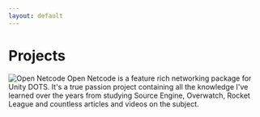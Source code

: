 ```yaml
---
layout: default
---
```


# Projects

![Open Netcode](/assets/img/netcode.png)
Open Netcode is a feature rich networking package for Unity DOTS. It's a true passion project containing all the knowledge I've learned over the years from studying Source Engine, Overwatch, Rocket League and countless articles and videos on the subject. 

